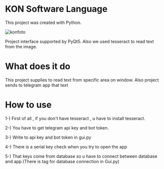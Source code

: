 # KON Software Language

This project was created with Python.

![konfoto](https://user-images.githubusercontent.com/126695865/227981413-1745c921-1c86-4065-90bf-bf1217f3691b.png)

Project interface supported by PyQt5.
Also we used tesseract to read text from the image.

# What does it do

This project supplies to read text from specific area on window.
Also project sends to telegram app that text


# How to use

1-) First of all , if you don't have tesseract , u have to install tesseract.

2-) You have to get telegram api key and bot token.

3-) Write to api key and bot token in gui.py 

4-) There is a serial key check  when you  try to open the app

5-) That keys come from database so u have to connect between database and app.(There is tag for database connection in Gui.py)


